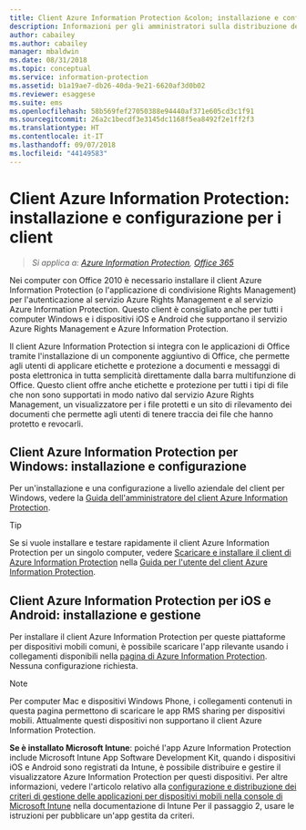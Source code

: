 ```yaml
---
title: Client Azure Information Protection &colon; installazione e configurazione
description: Informazioni per gli amministratori sulla distribuzione del client Azure Information Protection in computer e dispositivi mobili Windows.
author: cabailey
ms.author: cabailey
manager: mbaldwin
ms.date: 08/31/2018
ms.topic: conceptual
ms.service: information-protection
ms.assetid: b1a19ae7-db26-40da-9e21-6620af3d0b02
ms.reviewer: esaggese
ms.suite: ems
ms.openlocfilehash: 58b569fef27050388e94440af371e605cd3c1f91
ms.sourcegitcommit: 26a2c1becdf3e3145dc1168f5ea8492f2e1ff2f3
ms.translationtype: HT
ms.contentlocale: it-IT
ms.lasthandoff: 09/07/2018
ms.locfileid: "44149583"
---
```

# <a name="azure-information-protection-client-installation-and-configuration-for-clients"></a>Client Azure Information Protection: installazione e configurazione per i client

>*Si applica a: [Azure Information Protection](https://azure.microsoft.com/pricing/details/information-protection), [Office 365](http://download.microsoft.com/download/E/C/F/ECF42E71-4EC0-48FF-AA00-577AC14D5B5C/Azure_Information_Protection_licensing_datasheet_EN-US.pdf)*

Nei computer con Office 2010 è necessario installare il client Azure Information Protection (o l'applicazione di condivisione Rights Management) per l'autenticazione al servizio Azure Rights Management e al servizio Azure Information Protection. Questo client è consigliato anche per tutti i computer Windows e i dispositivi iOS e Android che supportano il servizio Azure Rights Management e Azure Information Protection. 

Il client Azure Information Protection si integra con le applicazioni di Office tramite l'installazione di un componente aggiuntivo di Office, che permette agli utenti di applicare etichette e protezione a documenti e messaggi di posta elettronica in tutta semplicità direttamente dalla barra multifunzione di Office. Questo client offre anche etichette e protezione per tutti i tipi di file che non sono supportati in modo nativo dal servizio Azure Rights Management, un visualizzatore per i file protetti e un sito di rilevamento dei documenti che permette agli utenti di tenere traccia dei file che hanno protetto e revocarli.

## <a name="the-azure-information-protection-client-for-windows-installation-and-configuration"></a>Client Azure Information Protection per Windows: installazione e configurazione
Per un'installazione e una configurazione a livello aziendale del client per Windows, vedere la [Guida dell'amministratore del client Azure Information Protection](./rms-client/client-admin-guide.md).

> [!TIP]
> Se si vuole installare e testare rapidamente il client Azure Information Protection per un singolo computer, vedere [Scaricare e installare il client di Azure Information Protection](./rms-client/install-client-app.md) nella [Guida per l'utente del client Azure Information Protection](./rms-client/client-user-guide.md).

## <a name="the-azure-information-protection-client-for-ios-and-android-installation-and-management"></a>Client Azure Information Protection per iOS e Android: installazione e gestione
Per installare il client Azure Information Protection per queste piattaforme per dispositivi mobili comuni, è possibile scaricare l'app rilevante usando i collegamenti disponibili nella [pagina di Azure Information Protection](http://go.microsoft.com/fwlink/?LinkId=303970). Nessuna configurazione richiesta.

> [!NOTE]
> Per computer Mac e dispositivi Windows Phone, i collegamenti contenuti in questa pagina permettono di scaricare le app RMS sharing per dispositivi mobili. Attualmente questi dispositivi non supportano il client Azure Information Protection.

**Se è installato Microsoft Intune**: poiché l'app Azure Information Protection include Microsoft Intune App Software Development Kit, quando i dispositivi iOS e Android sono registrati da Intune, è possibile distribuire e gestire il visualizzatore Azure Information Protection per questi dispositivi. Per altre informazioni, vedere l'articolo relativo alla [configurazione e distribuzione dei criteri di gestione delle applicazioni per dispositivi mobili nella console di Microsoft Intune](/intune/deploy-use/configure-and-deploy-mobile-application-management-policies-in-the-microsoft-intune-console) nella documentazione di Intune Per il passaggio 2, usare le istruzioni per pubblicare un'app gestita da criteri.




